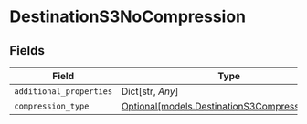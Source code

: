 # DestinationS3NoCompression


## Fields

| Field                                                                                      | Type                                                                                       | Required                                                                                   | Description                                                                                |
| ------------------------------------------------------------------------------------------ | ------------------------------------------------------------------------------------------ | ------------------------------------------------------------------------------------------ | ------------------------------------------------------------------------------------------ |
| `additional_properties`                                                                    | Dict[str, *Any*]                                                                           | :heavy_minus_sign:                                                                         | N/A                                                                                        |
| `compression_type`                                                                         | [Optional[models.DestinationS3CompressionType]](../models/destinations3compressiontype.md) | :heavy_minus_sign:                                                                         | N/A                                                                                        |